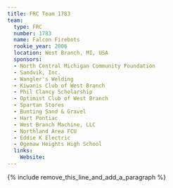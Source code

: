 ```yaml
---
title: FRC Team 1783
team:
  type: FRC
  number: 1783
  name: Falcon Firebots
  rookie_year: 2006
  location: West Branch, MI, USA
  sponsors:
  - North Central Michigan Community Foundation
  - Sandvik, Inc.
  - Wangler's Welding
  - Kiwanis Club of West Branch
  - Phil Clancy Scholarship
  - Optimist Club of West Branch
  - Spartan Stores
  - Bunting Sand & Gravel
  - Hart Pontiac
  - West Branch Machine, LLC
  - Northland Area FCU
  - Eddie K Electric
  - Ogemaw Heights High School
  links:
    Website:
---
```


{% include remove_this_line_and_add_a_paragraph %}